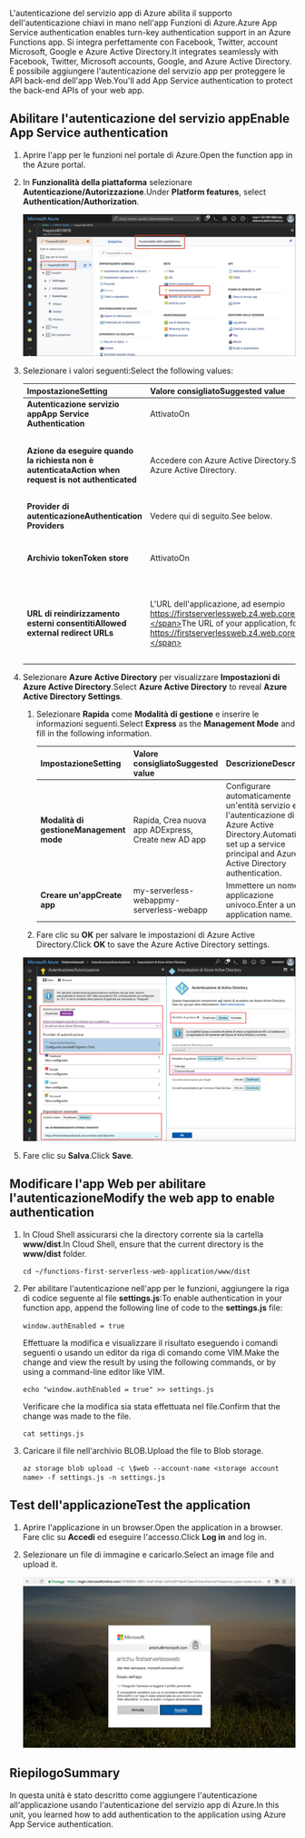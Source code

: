 <span data-ttu-id="2b256-101">L'autenticazione del servizio app di Azure abilita il supporto dell'autenticazione chiavi in mano nell'app Funzioni di Azure.</span><span class="sxs-lookup"><span data-stu-id="2b256-101">Azure App Service authentication enables turn-key authentication support in an Azure Functions app.</span></span> <span data-ttu-id="2b256-102">Si integra perfettamente con Facebook, Twitter, account Microsoft, Google e Azure Active Directory.</span><span class="sxs-lookup"><span data-stu-id="2b256-102">It integrates seamlessly with Facebook, Twitter, Microsoft accounts, Google, and Azure Active Directory.</span></span> <span data-ttu-id="2b256-103">È possibile aggiungere l'autenticazione del servizio app per proteggere le API back-end dell'app Web.</span><span class="sxs-lookup"><span data-stu-id="2b256-103">You'll add App Service authentication to protect the back-end APIs of your web app.</span></span>

## <a name="enable-app-service-authentication"></a><span data-ttu-id="2b256-104">Abilitare l'autenticazione del servizio app</span><span class="sxs-lookup"><span data-stu-id="2b256-104">Enable App Service authentication</span></span>

1. <span data-ttu-id="2b256-105">Aprire l'app per le funzioni nel portale di Azure.</span><span class="sxs-lookup"><span data-stu-id="2b256-105">Open the function app in the Azure portal.</span></span>

1. <span data-ttu-id="2b256-106">In **Funzionalità della piattaforma** selezionare **Autenticazione/Autorizzazione**.</span><span class="sxs-lookup"><span data-stu-id="2b256-106">Under **Platform features**, select **Authentication/Authorization**.</span></span>

    ![Selezionare Autenticazione e Autorizzazione](../media/6-authorization.jpg)


1. <span data-ttu-id="2b256-108">Selezionare i valori seguenti:</span><span class="sxs-lookup"><span data-stu-id="2b256-108">Select the following values:</span></span>
    
    | <span data-ttu-id="2b256-109">Impostazione</span><span class="sxs-lookup"><span data-stu-id="2b256-109">Setting</span></span>      |  <span data-ttu-id="2b256-110">Valore consigliato</span><span class="sxs-lookup"><span data-stu-id="2b256-110">Suggested value</span></span>   | <span data-ttu-id="2b256-111">Descrizione</span><span class="sxs-lookup"><span data-stu-id="2b256-111">Description</span></span>                                        |
    | --- | --- | ---|
    | <span data-ttu-id="2b256-112">**Autenticazione servizio app**</span><span class="sxs-lookup"><span data-stu-id="2b256-112">**App Service Authentication**</span></span> | <span data-ttu-id="2b256-113">Attivato</span><span class="sxs-lookup"><span data-stu-id="2b256-113">On</span></span> | <span data-ttu-id="2b256-114">Abilitare l'autenticazione.</span><span class="sxs-lookup"><span data-stu-id="2b256-114">Enable authentication.</span></span> |
    | <span data-ttu-id="2b256-115">**Azione da eseguire quando la richiesta non è autenticata**</span><span class="sxs-lookup"><span data-stu-id="2b256-115">**Action when request is not authenticated**</span></span> | <span data-ttu-id="2b256-116">Accedere con Azure Active Directory.</span><span class="sxs-lookup"><span data-stu-id="2b256-116">Sign in with Azure Active Directory.</span></span> | <span data-ttu-id="2b256-117">Selezionare un metodo di autenticazione configurato (vedere qui di seguito).</span><span class="sxs-lookup"><span data-stu-id="2b256-117">Select a configured authentication method (See below).</span></span> |
    | <span data-ttu-id="2b256-118">**Provider di autenticazione**</span><span class="sxs-lookup"><span data-stu-id="2b256-118">**Authentication Providers**</span></span> | <span data-ttu-id="2b256-119">Vedere qui di seguito.</span><span class="sxs-lookup"><span data-stu-id="2b256-119">See below.</span></span> | <span data-ttu-id="2b256-120">Vedere qui di seguito.</span><span class="sxs-lookup"><span data-stu-id="2b256-120">See below.</span></span> |
    | <span data-ttu-id="2b256-121">**Archivio token**</span><span class="sxs-lookup"><span data-stu-id="2b256-121">**Token store**</span></span> | <span data-ttu-id="2b256-122">Attivato</span><span class="sxs-lookup"><span data-stu-id="2b256-122">On</span></span> | <span data-ttu-id="2b256-123">Consente al servizio app di archiviare e gestire i token.</span><span class="sxs-lookup"><span data-stu-id="2b256-123">Allow App Service to store and manage tokens.</span></span> |
    | <span data-ttu-id="2b256-124">**URL di reindirizzamento esterni consentiti**</span><span class="sxs-lookup"><span data-stu-id="2b256-124">**Allowed external redirect URLs**</span></span> | <span data-ttu-id="2b256-125">L'URL dell'applicazione, ad esempio https://firstserverlessweb.z4.web.core.windows.net/.</span><span class="sxs-lookup"><span data-stu-id="2b256-125">The URL of your application, for example https://firstserverlessweb.z4.web.core.windows.net/.</span></span> | <span data-ttu-id="2b256-126">URL a cui può essere reindirizzato il servizio app dopo l'autenticazione di un utente.</span><span class="sxs-lookup"><span data-stu-id="2b256-126">URLs that App Service is allowed to redirect to, after a user is authenticated.</span></span> |

1. <span data-ttu-id="2b256-127">Selezionare **Azure Active Directory** per visualizzare **Impostazioni di Azure Active Directory**.</span><span class="sxs-lookup"><span data-stu-id="2b256-127">Select **Azure Active Directory** to reveal **Azure Active Directory Settings**.</span></span>

    1. <span data-ttu-id="2b256-128">Selezionare **Rapida** come **Modalità di gestione** e inserire le informazioni seguenti.</span><span class="sxs-lookup"><span data-stu-id="2b256-128">Select **Express** as the **Management Mode** and fill in the following information.</span></span>
    
        | <span data-ttu-id="2b256-129">Impostazione</span><span class="sxs-lookup"><span data-stu-id="2b256-129">Setting</span></span>      |  <span data-ttu-id="2b256-130">Valore consigliato</span><span class="sxs-lookup"><span data-stu-id="2b256-130">Suggested value</span></span>   | <span data-ttu-id="2b256-131">Descrizione</span><span class="sxs-lookup"><span data-stu-id="2b256-131">Description</span></span>                                        |
        | --- | --- | ---|
        | <span data-ttu-id="2b256-132">**Modalità di gestione**</span><span class="sxs-lookup"><span data-stu-id="2b256-132">**Management mode**</span></span> | <span data-ttu-id="2b256-133">Rapida, Crea nuova app AD</span><span class="sxs-lookup"><span data-stu-id="2b256-133">Express, Create new AD app</span></span> | <span data-ttu-id="2b256-134">Configurare automaticamente un'entità servizio e l'autenticazione di Azure Active Directory.</span><span class="sxs-lookup"><span data-stu-id="2b256-134">Automatically set up a service principal and Azure Active Directory authentication.</span></span> |
        | <span data-ttu-id="2b256-135">**Creare un'app**</span><span class="sxs-lookup"><span data-stu-id="2b256-135">**Create app**</span></span> | <span data-ttu-id="2b256-136">my-serverless-webapp</span><span class="sxs-lookup"><span data-stu-id="2b256-136">my-serverless-webapp</span></span> | <span data-ttu-id="2b256-137">Immettere un nome applicazione univoco.</span><span class="sxs-lookup"><span data-stu-id="2b256-137">Enter a unique application name.</span></span> |
    
    1. <span data-ttu-id="2b256-138">Fare clic su **OK** per salvare le impostazioni di Azure Active Directory.</span><span class="sxs-lookup"><span data-stu-id="2b256-138">Click **OK** to save the Azure Active Directory settings.</span></span>

    ![Impostazioni di Autenticazione, Autorizzazione e Azure Active Directory](../media/6-create-aad.png)


1. <span data-ttu-id="2b256-140">Fare clic su **Salva**.</span><span class="sxs-lookup"><span data-stu-id="2b256-140">Click **Save**.</span></span>


## <a name="modify-the-web-app-to-enable-authentication"></a><span data-ttu-id="2b256-141">Modificare l'app Web per abilitare l'autenticazione</span><span class="sxs-lookup"><span data-stu-id="2b256-141">Modify the web app to enable authentication</span></span>

1. <span data-ttu-id="2b256-142">In Cloud Shell assicurarsi che la directory corrente sia la cartella **www/dist**.</span><span class="sxs-lookup"><span data-stu-id="2b256-142">In Cloud Shell, ensure that the current directory is the **www/dist** folder.</span></span>

    ```azurecli
    cd ~/functions-first-serverless-web-application/www/dist
    ```

1. <span data-ttu-id="2b256-143">Per abilitare l'autenticazione nell'app per le funzioni, aggiungere la riga di codice seguente al file **settings.js**:</span><span class="sxs-lookup"><span data-stu-id="2b256-143">To enable authentication in your function app, append the following line of code to the **settings.js** file:</span></span>

    `window.authEnabled = true`

    <span data-ttu-id="2b256-144">Effettuare la modifica e visualizzare il risultato eseguendo i comandi seguenti o usando un editor da riga di comando come VIM.</span><span class="sxs-lookup"><span data-stu-id="2b256-144">Make the change and view the result by using the following commands, or by using a command-line editor like VIM.</span></span>

    ```azurecli
    echo "window.authEnabled = true" >> settings.js
    ```

    <span data-ttu-id="2b256-145">Verificare che la modifica sia stata effettuata nel file.</span><span class="sxs-lookup"><span data-stu-id="2b256-145">Confirm that the change was made to the file.</span></span>

    ```azurecli
    cat settings.js
    ```

1. <span data-ttu-id="2b256-146">Caricare il file nell'archivio BLOB.</span><span class="sxs-lookup"><span data-stu-id="2b256-146">Upload the file to Blob storage.</span></span>

    ```azurecli
    az storage blob upload -c \$web --account-name <storage account name> -f settings.js -n settings.js
    ```


## <a name="test-the-application"></a><span data-ttu-id="2b256-147">Test dell'applicazione</span><span class="sxs-lookup"><span data-stu-id="2b256-147">Test the application</span></span>

1. <span data-ttu-id="2b256-148">Aprire l'applicazione in un browser.</span><span class="sxs-lookup"><span data-stu-id="2b256-148">Open the application in a browser.</span></span> <span data-ttu-id="2b256-149">Fare clic su **Accedi** ed eseguire l'accesso.</span><span class="sxs-lookup"><span data-stu-id="2b256-149">Click **Log in** and log in.</span></span>

1. <span data-ttu-id="2b256-150">Selezionare un file di immagine e caricarlo.</span><span class="sxs-lookup"><span data-stu-id="2b256-150">Select an image file and upload it.</span></span>

    ![Pagina di accesso](../media/6-aad-auth.png)
    

## <a name="summary"></a><span data-ttu-id="2b256-152">Riepilogo</span><span class="sxs-lookup"><span data-stu-id="2b256-152">Summary</span></span>

<span data-ttu-id="2b256-153">In questa unità è stato descritto come aggiungere l'autenticazione all'applicazione usando l'autenticazione del servizio app di Azure.</span><span class="sxs-lookup"><span data-stu-id="2b256-153">In this unit, you learned how to add authentication to the application using Azure App Service authentication.</span></span>
